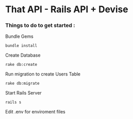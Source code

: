
# That API - Rails API + Devise

### Things to do to get started :

Bundle Gems
``` 
bundle install 
```



Create Database
``` 
rake db:create 
```
Run migration to create Users Table
``` 
rake db:migrate 
```




Start Rails Server 
``` 
rails s 
```  

Edit .env for enviroment files
